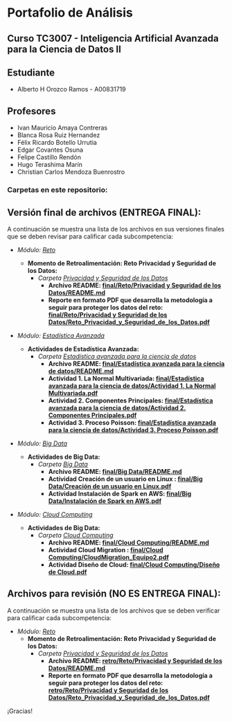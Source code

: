 # Portafolio de Análisis

## Curso TC3007 - Inteligencia Artificial Avanzada para la Ciencia de Datos II

## Estudiante
* Alberto H Orozco Ramos - A00831719

## Profesores
* Ivan Mauricio Amaya Contreras
* Blanca Rosa Ruiz Hernandez
* Félix Ricardo Botello Urrutia
* Edgar Covantes Osuna
* Felipe Castillo Rendón
* Hugo Terashima Marín
* Christian Carlos Mendoza Buenrostro


### Carpetas en este repositorio:

## **Versión final de archivos (ENTREGA FINAL)**:
A continuación se muestra una lista de los archivos en sus versiones finales que se deben revisar para calificar cada subcompetencia: 

* *Módulo: [Reto](/final/Reto/)*
	* **Momento de Retroalimentación: Reto Privacidad y Seguridad de los Datos:**
		* *Carpeta [Privacidad y Seguridad de los Datos](/final/Reto/Privacidad%20y%20Seguridad%20de%20los%20Datos/)*
			* **Archivo README: [final/Reto/Privacidad y Seguridad de los Datos/README.md](/final/Reto/Privacidad%20y%20Seguridad%20de%20los%20Datos/README.md)**
			* **Reporte en formato PDF que desarrolla la metodología a seguir para proteger los datos del reto: [final/Reto/Privacidad y Seguridad de los Datos/Reto_Privacidad_y_Seguridad_de_los_Datos.pdf](/final/Reto/Privacidad%20y%20Seguridad%20de%20los%20Datos/Reto_Privacidad_y_Seguridad_de_los_Datos.pdf)**

* *Módulo: [Estadística Avanzada](/final/Estadística%20avanzada%20para%20la%20ciencia%20de%20datos/)*
	* **Actividades de Estadística Avanzada:**
		* *Carpeta [Estadística avanzada para la ciencia de datos](/final/Estadística%20avanzada%20para%20la%20ciencia%20de%20datos/)*
			* **Archivo README: [final/Estadística avanzada para la ciencia de datos/README.md](/final/Estadística%20avanzada%20para%20la%20ciencia%20de%20datos/README.md)**
			* **Actividad 1. La Normal Multivariada: [final/Estadística avanzada para la ciencia de datos/Actividad 1. La Normal Multivariada.pdf](/final/Estadística%20avanzada%20para%20la%20ciencia%20de%20datos/Actividad%201.%20La%20Normal%20Multivariada.pdf)**
			* **Actividad 2. Componentes Principales: [final/Estadística avanzada para la ciencia de datos/Actividad 2. Componentes Principales.pdf](/final/Estadística%20avanzada%20para%20la%20ciencia%20de%20datos/Actividad%202.%20Componentes%20Principales.pdf)**
			* **Actividad 3. Proceso Poisson: [final/Estadística avanzada para la ciencia de datos/Actividad 3. Proceso Poisson.pdf](/final/Estadística%20avanzada%20para%20la%20ciencia%20de%20datos/Actividad%203.%20Proceso%20Poisson.pdf)**
			
* *Módulo: [Big Data](/final/Big%20Data/)*
	* **Actividades de Big Data:**
		* *Carpeta [Big Data](/final/Reto/Privacidad%20y%20Seguridad%20de%20los%20Datos/)*
			* **Archivo README: [final/Big Data/README.md](/final/Big%20Data/README.md)**
			* **Actividad Creación de un usuario en Linux : [final/Big Data/Creación de un usuario en Linux.pdf](/final/Big%20Data/Creación%20de%20usuario%20en%20Linux.pdf)**
			* **Actividad Instalación de Spark en AWS: [final/Big Data/Instalación de Spark en AWS.pdf](/final/Big%20Data/Instalación%20de%20Spark%20en%20AWS.pdf)**

* *Módulo: [Cloud Computing](/final/Cloud%20Computing/)*
	* **Actividades de Big Data:**
		* *Carpeta [Cloud Computing](/final/Cloud%20Computing/)*
			* **Archivo README: [final/Cloud Computing/README.md](/final/Cloud%20Computing/README.md)**
			* **Actividad Cloud Migration : [final/Cloud Computing/CloudMigration_Equipo2.pdf](/final/Cloud%20Computing/CloudMigration_Equipo2.pdf)**
			* **Actividad Diseño de Cloud: [final/Cloud Computing/Diseño de Cloud.pdf](/final/Cloud%20Computing/DisenoCloud_Equipo2.pdf)**

## **Archivos para revisión (NO ES ENTREGA FINAL)**:
A continuación se muestra una lista de los archivos que se deben verificar para calificar cada subcompetencia: 

* *Módulo: <a href="https://github.com/4lb3rt0r/TC3007C_Portafolio_Analisis/blob/main/retro/Reto">Reto</a>*
	* **Momento de Retroalimentación: Reto Privacidad y Seguridad de los Datos:**
		* *Carpeta <a href="https://github.com/4lb3rt0r/TC3007C_Portafolio_Analisis/blob/main/retro/Reto/Privacidad%20y%20Seguridad%20de%20los%20Datos">Privacidad y Seguridad de los Datos</a>*
			* **Archivo README: <a href="https://github.com/4lb3rt0r/TC3007C_Portafolio_Analisis/blob/main/retro/Reto/Privacidad%20y%20Seguridad%20de%20los%20Datos/README.md">retro/Reto/Privacidad y Seguridad de los Datos/README.md</a>**
			* **Reporte en formato PDF que desarrolla la metodología a seguir para proteger los datos del reto: <a href="https://github.com/4lb3rt0r/TC3007C_Portafolio_Analisis/blob/main/retro/Reto/Privacidad%20y%20Seguridad%20de%20los%20Datos/Reto_Privacidad_y_Seguridad_de_los_Datos.pdf">retro/Reto/Privacidad y Seguridad de los Datos/Reto_Privacidad_y_Seguridad_de_los_Datos.pdf</a>**

¡Gracias!
